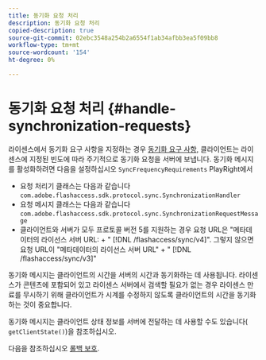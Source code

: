 ```yaml
---
title: 동기화 요청 처리
description: 동기화 요청 처리
copied-description: true
source-git-commit: 02ebc3548a254b2a6554f1ab34afbb3ea5f09bb8
workflow-type: tm+mt
source-wordcount: '154'
ht-degree: 0%

---
```


# 동기화 요청 처리 {#handle-synchronization-requests}

라이센스에서 동기화 요구 사항을 지정하는 경우  [동기화 요구 사항,](../../protecting-content/introduction/usage-rules/authentication/synchronization.md) 클라이언트는 라이센스에 지정된 빈도에 따라 주기적으로 동기화 요청을 서버에 보냅니다. 동기화 메시지를 활성화하려면 다음을 설정하십시오 `SyncFrequencyRequirements` PlayRight에서

* 요청 처리기 클래스는 다음과 같습니다 `com.adobe.flashaccess.sdk.protocol.sync.SynchronizationHandler`
* 요청 메시지 클래스는 다음과 같습니다 `com.adobe.flashaccess.sdk.protocol.sync.SynchronizationRequestMessage`
* 클라이언트와 서버가 모두 프로토콜 버전 5를 지원하는 경우 요청 URL은 &quot;메타데이터의 라이선스 서버 URL: + &quot; [!DNL /flashaccess/sync/v4]&quot;. 그렇지 않으면 요청 URL이 &quot;메타데이터의 라이선스 서버 URL&quot; + &quot; [!DNL /flashaccess/sync/v3]&quot;

동기화 메시지는 클라이언트의 시간을 서버의 시간과 동기화하는 데 사용됩니다. 라이센스가 콘텐츠에 포함되어 있고 라이센스 서버에서 검색할 필요가 없는 경우 라이센스 만료를 무시하기 위해 클라이언트가 시계를 수정하지 않도록 클라이언트의 시간을 동기화하는 것이 중요합니다.

동기화 메시지는 클라이언트 상태 정보를 서버에 전달하는 데 사용할 수도 있습니다( `getClientState()`)을 참조하십시오.

다음을 참조하십시오 [롤백 보호](../../protecting-content/implementing-the-license-server/processing-drm-requests.md#rollback-detection).
